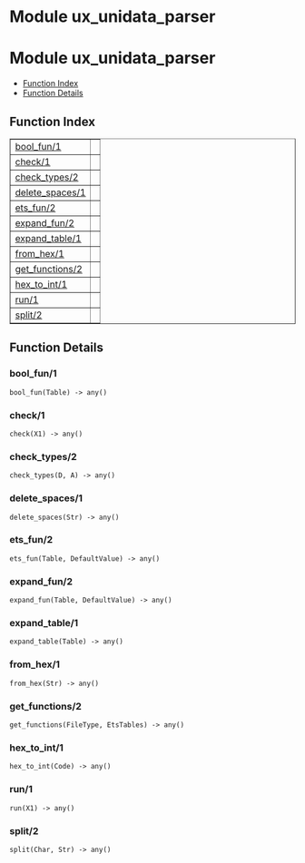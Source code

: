 Module ux_unidata_parser
========================


<h1>Module ux_unidata_parser</h1>

* [Function Index](#index)
* [Function Details](#functions)






<h2><a name="index">Function Index</a></h2>



<table width="100%" border="1" cellspacing="0" cellpadding="2" summary="function index"><tr><td valign="top"><a href="#bool_fun-1">bool_fun/1</a></td><td></td></tr><tr><td valign="top"><a href="#check-1">check/1</a></td><td></td></tr><tr><td valign="top"><a href="#check_types-2">check_types/2</a></td><td></td></tr><tr><td valign="top"><a href="#delete_spaces-1">delete_spaces/1</a></td><td></td></tr><tr><td valign="top"><a href="#ets_fun-2">ets_fun/2</a></td><td></td></tr><tr><td valign="top"><a href="#expand_fun-2">expand_fun/2</a></td><td></td></tr><tr><td valign="top"><a href="#expand_table-1">expand_table/1</a></td><td></td></tr><tr><td valign="top"><a href="#from_hex-1">from_hex/1</a></td><td></td></tr><tr><td valign="top"><a href="#get_functions-2">get_functions/2</a></td><td></td></tr><tr><td valign="top"><a href="#hex_to_int-1">hex_to_int/1</a></td><td></td></tr><tr><td valign="top"><a href="#run-1">run/1</a></td><td></td></tr><tr><td valign="top"><a href="#split-2">split/2</a></td><td></td></tr></table>




<h2><a name="functions">Function Details</a></h2>


<a name="bool_fun-1"></a>

<h3>bool_fun/1</h3>





`bool_fun(Table) -> any()`

<a name="check-1"></a>

<h3>check/1</h3>





`check(X1) -> any()`

<a name="check_types-2"></a>

<h3>check_types/2</h3>





`check_types(D, A) -> any()`

<a name="delete_spaces-1"></a>

<h3>delete_spaces/1</h3>





`delete_spaces(Str) -> any()`

<a name="ets_fun-2"></a>

<h3>ets_fun/2</h3>





`ets_fun(Table, DefaultValue) -> any()`

<a name="expand_fun-2"></a>

<h3>expand_fun/2</h3>





`expand_fun(Table, DefaultValue) -> any()`

<a name="expand_table-1"></a>

<h3>expand_table/1</h3>





`expand_table(Table) -> any()`

<a name="from_hex-1"></a>

<h3>from_hex/1</h3>





`from_hex(Str) -> any()`

<a name="get_functions-2"></a>

<h3>get_functions/2</h3>





`get_functions(FileType, EtsTables) -> any()`

<a name="hex_to_int-1"></a>

<h3>hex_to_int/1</h3>





`hex_to_int(Code) -> any()`

<a name="run-1"></a>

<h3>run/1</h3>





`run(X1) -> any()`

<a name="split-2"></a>

<h3>split/2</h3>





`split(Char, Str) -> any()`

